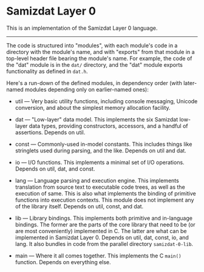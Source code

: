 Samizdat Layer 0
================

This is an implementation of the Samizdat Layer 0 language.

- - - - -

The code is structured into "modules", with each module's code in a
directory with the module's name, and with "exports" from that module
in a top-level header file bearing the module's name. For example,
the code of the "dat" module is in the `dat/` directory, and the
"dat" module exports functionality as defined in `dat.h`.

Here's a run-down of the defined modules, in dependency order (with
later-named modules depending only on earlier-named ones):

* util &mdash; Very basic utility functions, including console
  messaging, Unicode conversion, and about the simplest memory
  allocation facility.

* dat &mdash; "Low-layer" data model. This implements the six
  Samizdat low-layer data types, providing constructors, accessors,
  and a handful of assertions. Depends on util.

* const &mdash; Commonly-used in-model constants. This includes things
  like stringlets used during parsing, and the like. Depends on util
  and dat.

* io &mdash; I/O functions. This implements a minimal set of I/O
  operations. Depends on util, dat, and const.

* lang &mdash; Language parsing and execution engine. This implements
  translation from source text to executable code trees, as well as
  the execution of same. This is also what implements the binding of
  primitive functions into execution contexts. This module does
  not implement any of the library itself. Depends on util, const, and dat.

* lib &mdash; Library bindings. This implements both primitive and
  in-language bindings. The former are the parts of the core library
  that need to be (or are most conveniently) implemented in C. The
  latter are what can be implemented in Samizdat Layer 0. Depends on
  util, dat, const, io, and lang. It also bundles in code from the
  parallel directory `samizdat-0-lib`.

* main &mdash; Where it all comes together. This implements the
  C `main()` function. Depends on everything else.

